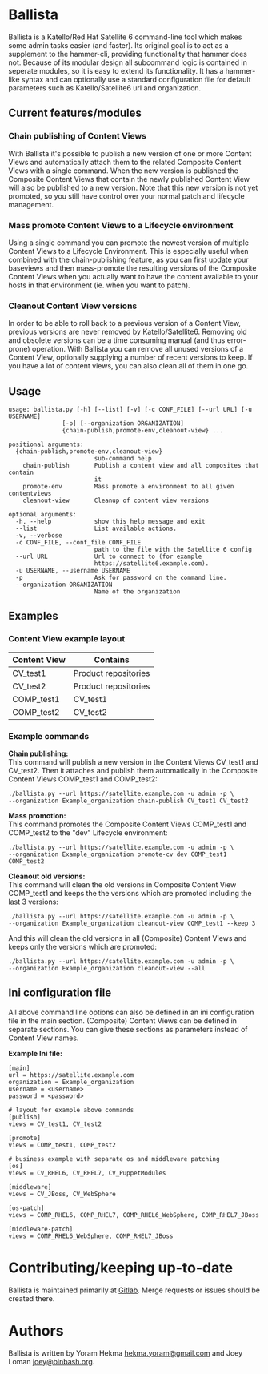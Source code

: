 # Ballista

Ballista is a Katello/Red Hat Satellite 6 command-line tool which makes some admin tasks easier (and faster). Its original goal is to act as a supplement to the hammer-cli, providing functionality that hammer does not. Because of its modular design all subcommand logic is contained in seperate modules, so it is easy to extend its functionality. It has a hammer-like syntax and can optionally use a standard configuration file for default parameters such as Katello/Satellite6 url and organization.

## Current features/modules

### Chain publishing of Content Views

With Ballista it's possible to publish a new version of one or more Content Views and automatically attach them to the related Composite Content Views with a single command. When the new version is published the Composite Content Views that contain the newly published Content View will also be published to a new version. Note that this new version is not yet promoted, so you still have control over your normal patch and lifecycle management.

### Mass promote Content Views to a Lifecycle environment

Using a single command you can promote the newest version of multiple Content Views to a Lifecycle Environment. This is especially useful when combined with the chain-publishing feature, as you can first update your baseviews and then mass-promote the resulting versions of the Composite Content Views when you actually want to have the content available to your hosts in that environment (ie. when you want to patch).

### Cleanout Content View versions

In order to be able to roll back to a previous version of a Content View, previous versions are never removed by Katello/Satellite6. Removing old and obsolete versions can be a time consuming manual (and thus error-prone) operation. With Ballista you can remove all unused versions of a Content View, optionally supplying a number of recent versions to keep. If you have a lot of content views, you can also clean all of them in one go.

## Usage

    usage: ballista.py [-h] [--list] [-v] [-c CONF_FILE] [--url URL] [-u USERNAME]
                   [-p] [--organization ORGANIZATION]
                   {chain-publish,promote-env,cleanout-view} ...

    positional arguments:
      {chain-publish,promote-env,cleanout-view}
                            sub-command help
        chain-publish       Publish a content view and all composites that contain
                            it
        promote-env         Mass promote a environment to all given contentviews
        cleanout-view       Cleanup of content view versions

    optional arguments:
      -h, --help            show this help message and exit
      --list                List available actions.
      -v, --verbose
      -c CONF_FILE, --conf_file CONF_FILE
                            path to the file with the Satellite 6 config
      --url URL             Url to connect to (for example
                            https://satellite6.example.com).
      -u USERNAME, --username USERNAME
      -p                    Ask for password on the command line.
      --organization ORGANIZATION
                            Name of the organization

## Examples

### Content View example layout  

| Content View | Contains |
|---|---|
| CV_test1 | Product repositories |
| CV_test2 | Product repositories |
| COMP_test1 | CV_test1 |
| COMP_test2 | CV_test2 |

### Example commands

**Chain publishing:**  
This command will publish a new version in the Content Views CV\_test1 and CV\_test2. Then it attaches and publish them automatically in the Composite Content Views COMP\_test1 and COMP\_test2:

    ./ballista.py --url https://satellite.example.com -u admin -p \
    --organization Example_organization chain-publish CV_test1 CV_test2

**Mass promotion:**  
This command promotes the Composite Content Views COMP\_test1 and COMP\_test2 to the "dev" Lifecycle environment:

    ./ballista.py --url https://satellite.example.com -u admin -p \
    --organization Example_organization promote-cv dev COMP_test1 COMP_test2

**Cleanout old versions:**  
This command will clean the old versions in Composite Content View COMP\_test1 and keeps the the versions which are promoted including the last 3 versions:  

    ./ballista.py --url https://satellite.example.com -u admin -p \
    --organization Example_organization cleanout-view COMP_test1 --keep 3
    
And this will clean the old versions in all (Composite) Content Views and keeps only the versions which are promoted:  

    ./ballista.py --url https://satellite.example.com -u admin -p \
    --organization Example_organization cleanout-view --all

## Ini configuration file

All above command line options can also be defined in an ini configuration file in the main section. (Composite) Content Views can be defined in separate sections. You can give these sections as parameters instead of Content View names.

**Example Ini file:**

    [main]
    url = https://satellite.example.com
    organization = Example_organization
    username = <username>
    password = <password>

    # layout for example above commands
    [publish]
    views = CV_test1, CV_test2

    [promote]
    views = COMP_test1, COMP_test2

    # business example with separate os and middleware patching
    [os]
    views = CV_RHEL6, CV_RHEL7, CV_PuppetModules

    [middleware]
    views = CV_JBoss, CV_WebSphere

    [os-patch]
    views = COMP_RHEL6, COMP_RHEL7, COMP_RHEL6_WebSphere, COMP_RHEL7_JBoss
    
    [middleware-patch]
    views = COMP_RHEL6_WebSphere, COMP_RHEL7_JBoss

# Contributing/keeping up-to-date
Ballista is maintained primarily at [Gitlab](https://gitlab.com/parapet/ballista). Merge requests or issues should be created there.

# Authors
Ballista is written by Yoram Hekma <hekma.yoram@gmail.com> and Joey Loman <joey@binbash.org>.

